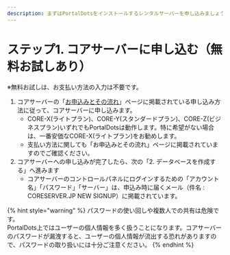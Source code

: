 ```yaml
---
description: まずはPortalDotsをインストールするレンタルサーバーを申し込みましょう。
---
```


# ステップ1. コアサーバーに申し込む（無料お試しあり）

※無料お試しは、お支払い方法の入力は不要です。

1. コアサーバーの「[お申込みとその流れ](https://www.coreserver.jp/signup/)」ページに掲載されている申し込み方法に従って、コアサーバーに申し込みます。
   * CORE-X(ライトプラン)、CORE-Y(スタンダードプラン)、CORE-Z(ビジネスプラン)いずれでもPortalDotsは動作します。特に希望がない場合は、一番安価なCORE-X(ライトプラン)をお勧めします。
   * 支払い方法に関しても「お申込みとその流れ」ページに掲載されていますのでご確認ください。
2. コアサーバーへの申し込みが完了したら、次の「2. データベースを作成する」へ進みます
   * コアサーバーのコントロールパネルにログインするための「アカウント名」「パスワード」「サーバー」は、申込み時に届くメール（件名 : CORESERVER.JP NEW SIGNUP）に掲載されています。

{% hint style="warning" %}
パスワードの使い回しや複数人での共有は危険です。\
PortalDots上ではユーザーの個人情報を多く扱うことになります。コアサーバーのパスワードが漏洩すると、ユーザーの個人情報が流出する恐れがありますので、パスワードの取り扱いには十分ご注意ください。
{% endhint %}
